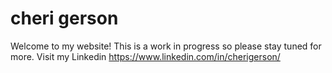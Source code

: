 # cheri gerson
Welcome to my website!
This is a work in progress so please stay tuned for more.
Visit my Linkedin https://www.linkedin.com/in/cherigerson/
